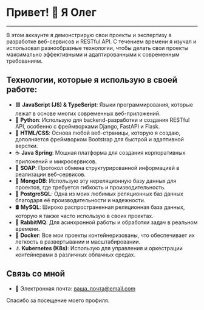 # Привет! 👋 Я Олег

---

В этом аккаунте я демонстрирую свои проекты и экспертизу в разработке веб-сервисов и RESTful API. С течением времени я изучал и использовал разнообразные технологии, чтобы делать свои проекты максимально эффективными и адаптированными к современным требованиям.

## Технологии, которые я использую в своей работе:

- 🟩 **JavaScript (JS) & TypeScript**: Языки программирования, которые лежат в основе многих современных веб-приложений.
- 🐍 **Python**: Использую для backend-разработки и создания RESTful API, особенно с фреймворками Django, FastAPI и Flask.
- 📜 **HTML/CSS**: Основа любой веб-страницы, которую я создаю, дополняется фреймворком Bootstrap для быстрой и адаптивной верстки.
- ☕ **Java Spring**: Мощная платформа для создания корпоративных приложений и микросервисов.
- 📄 **SOAP**: Протокол обмена структурированной информацией в реализации веб-сервисов.
- 🍃 **MongoDB**: Использую эту нереляционную базу данных для проектов, где требуется гибкость и производительность.
- 🐘 **PostgreSQL**: Одна из моих любимых реляционных баз данных благодаря её производительности и надежности.
- 🛢️ **MySQL**: Широко распространенная реляционная база данных, которую я также часто использую в своих проектах.
- 💌 **RabbitMQ**: Для асинхронной работы и обработки задач в реальном времени.
- 🐳 **Docker**: Все мои проекты контейнеризованы, что обеспечивает их легкость в развертывании и масштабировании.
- ⚓ **Kubernetes (K8s)**: Использую для управления и оркестрации контейнерами в различных облачных средах.



## Связь со мной

- 📧 Электронная почта: [ваша_почта@email.com](mailto:ваша_почта@email.com)


Спасибо за посещение моего профиля.

